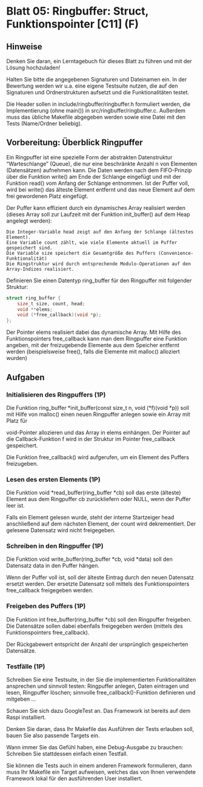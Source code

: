 # Blatt 05: Ringbuffer: Struct, Funktionspointer [C11] (F)

## Hinweise

Denken Sie daran, ein Lerntagebuch für dieses Blatt zu führen und mit der Lösung hochzuladen!

Halten Sie bitte die angegebenen Signaturen und Dateinamen ein. In der Bewertung werden wir u.a. eine eigene Testsuite nutzen, die auf den Signaturen und Ordnerstrukturen aufsetzt und die Funktionalitäten testet.

Die Header sollen in include/ringbuffer/ringbuffer.h formuliert werden, die Implementierung (ohne main()) in src/ringbuffer/ringbuffer.c. Außerdem muss das übliche Makefile abgegeben werden sowie eine Datei mit den Tests (Name/Ordner beliebig).

## Vorbereitung: Überblick Ringpuffer

Ein Ringpuffer ist eine spezielle Form der abstrakten Datenstruktur “Warteschlange” (Queue), die nur eine beschränkte Anzahl n von Elementen (Datensätzen) aufnehmen kann. Die Daten werden nach dem FIFO-Prinzip über die Funktion write() am Ende der Schlange eingefügt und mit der Funktion read() vom Anfang der Schlange entnommen. Ist der Puffer voll, wird bei write() das älteste Element entfernt und das neue Element auf dem frei gewordenen Platz eingefügt.

Der Puffer kann effizient durch ein dynamisches Array realisiert werden (dieses Array soll zur Laufzeit mit der Funktion init_buffer() auf dem Heap angelegt werden):

    Die Integer-Variable head zeigt auf den Anfang der Schlange (ältestes Element).
    Eine Variable count zählt, wie viele Elemente aktuell im Puffer gespeichert sind.
    Die Variable size speichert die Gesamtgröße des Puffers (Convenience-Funktionalität)
    Die Ringstruktur wird durch entsprechende Modulo-Operationen auf den Array-Indizes realisiert.

Definieren Sie einen Datentyp ring_buffer für den Ringpuffer mit folgender Struktur:

```c
struct ring_buffer {
    size_t size, count, head;
    void **elems;
    void (*free_callback)(void *p);
};
```

Der Pointer elems realisiert dabei das dynamische Array. Mit Hilfe des Funktionspointers free_callback kann man dem Ringpuffer eine Funktion angeben, mit der freizugebende Elemente aus dem Speicher entfernt werden (beispielsweise free(), falls die Elemente mit malloc() alloziert wurden)

## Aufgaben

### Initialisieren des Ringpuffers (1P)

Die Funktion ring_buffer *init_buffer(const size_t n, void (*f)(void *p)) soll mit Hilfe von malloc() einen neuen Ringpuffer anlegen sowie ein Array mit Platz für

void-Pointer allozieren und das Array in elems einhängen. Der Pointer auf die Callback-Funktion f wird in der Struktur im Pointer free_callback gespeichert.

Die Funktion free_callback() wird aufgerufen, um ein Element des Puffers freizugeben.

### Lesen des ersten Elements (1P)

Die Funktion void *read_buffer(ring_buffer *cb) soll das erste (älteste) Element aus dem Ringpuffer cb zurückliefern oder NULL, wenn der Puffer leer ist.

Falls ein Element gelesen wurde, steht der interne Startzeiger head anschließend auf dem nächsten Element, der count wird dekrementiert. Der gelesene Datensatz wird nicht freigegeben.

### Schreiben in den Ringpuffer (1P)

Die Funktion void write_buffer(ring_buffer *cb, void *data) soll den Datensatz data in den Puffer hängen.

Wenn der Puffer voll ist, soll der älteste Eintrag durch den neuen Datensatz ersetzt werden. Der ersetzte Datensatz soll mittels des Funktionspointers free_callback freigegeben werden.

### Freigeben des Puffers (1P)

Die Funktion int free_buffer(ring_buffer *cb) soll den Ringpuffer freigeben. Die Datensätze sollen dabei ebenfalls freigegeben werden (mittels des Funktionspointers free_callback).

Der Rückgabewert entspricht der Anzahl der ursprünglich gespeicherten Datensätze.

### Testfälle (1P)

Schreiben Sie eine Testsuite, in der Sie die implementierten Funktionalitäten ansprechen und sinnvoll testen: Ringpuffer anlegen, Daten eintragen und lesen, Ringpuffer löschen; sinnvolle free_callback()-Funktion definieren und mitgeben …

Schauen Sie sich dazu GoogleTest an. Das Framework ist bereits auf dem Raspi installiert.

Denken Sie daran, dass Ihr Makefile das Ausführen der Tests erlauben soll, bauen Sie also passende Targets ein.

Wann immer Sie das Gefühl haben, eine Debug-Ausgabe zu brauchen: Schreiben Sie stattdessen einfach einen Testfall.

Sie können die Tests auch in einem anderen Framework formulieren, dann muss Ihr Makefile ein Target aufweisen, welches das von Ihnen verwendete Framework lokal für den ausführenden User installiert.
